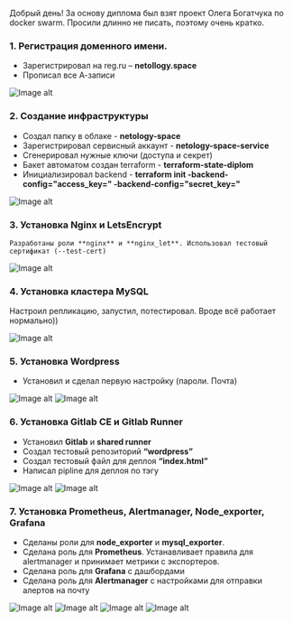 Добрый день!
За основу диплома был взят проект Олега Богатчука по docker swarm. Просили длинно не писать, поэтому очень кратко.

### 1.	Регистрация доменного имени.
-	Зарегистрировал на reg.ru  – **netollogy.space**
-	Прописал все А-записи

![Image alt](https://github.com/Bambini115kg/diplom/raw/main/images/regru.png)

### 2.	Создание инфраструктуры

-	Создал папку в облаке - **netology-space**
-	Зарегистрировал сервисный аккаунт - **netology-space-service**
-	Сгенерировал нужные ключи (доступа и секрет)
-	Бакет автоматом создан terraform -  **terraform-state-diplom**
-	Инициализировал backend  - **terraform init -backend-config="access_key=<your access key>" -backend-config="secret_key=<your secret key>"**

![Image alt](https://github.com/Bambini115kg/diplom/raw/main/images/YC.png)

### 3.	Установка Nginx и LetsEncrypt
	Разработаны роли **nginx** и **nginx_let**. Использовал тестовый сертификат (--test-cert)

![Image alt](https://github.com/Bambini115kg/diplom/raw/main/images/sert.png)


### 4.	Установка кластера MySQL
Настроил репликацию, запустил, потестировал. Вроде всё работает нормально))

![Image alt](https://github.com/Bambini115kg/diplom/raw/main/images/mysql.PNG)

### 5.	Установка Wordpress
-	Установил и сделал первую настройку (пароли. Почта)

![Image alt](https://github.com/Bambini115kg/diplom/raw/main/images/wordpress.png)
![Image alt](https://github.com/Bambini115kg/diplom/raw/main/images/wordpress_work.png)

### 6.	Установка Gitlab CE и Gitlab Runner
-	Установил **Gitlab** и **shared runner**
-	Создал тестовый репозиторий **“wordpress”**
-	Создал тестовый файл для деплоя **“index.html”**
-	Написал pipline для деплоя по тэгу 

![Image alt](https://github.com/Bambini115kg/diplom/raw/main/images/gitlab.png)
![Image alt](https://github.com/Bambini115kg/diplom/raw/main/images/gitlab_pipeline.png)


### 7.	Установка Prometheus, Alertmanager, Node_exporter, Grafana

-	Сделаны роли для **node_exporter** и **mysql_exporter**.
-	Сделана роль для **Prometheus**. Устанавливает правила для alertmanager и принимает метрики с экспортеров.
-	Сделана роль для **Grafana** с дашбордами
-	Сделана роль для **Alertmanager**  с настройками для отправки алертов на почту 

![Image alt](https://github.com/Bambini115kg/diplom/raw/main/images/prometheus.png)
![Image alt](https://github.com/Bambini115kg/diplom/raw/main/images/prometheus%20target.png)
![Image alt](https://github.com/Bambini115kg/diplom/raw/main/images/alertmanager.png)
![Image alt](https://github.com/Bambini115kg/diplom/raw/main/images/grafana.png)


